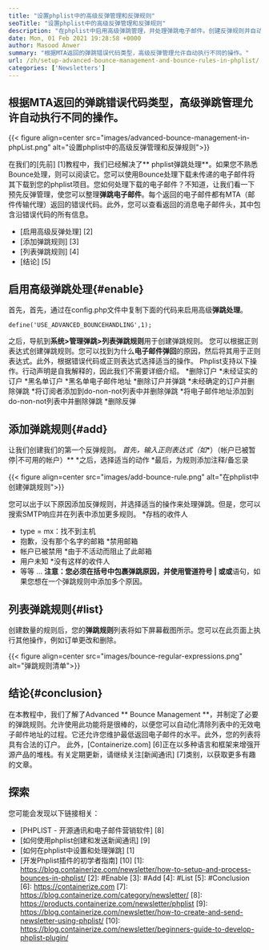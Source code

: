 ```yaml
---
title: "设置phplist中的高级反弹管理和反弹规则" 
seoTitle: "设置phplist中的高级反弹管理和反弹规则" 
description: "在phplist中启用高级弹跳管理，并处理弹跳电子邮件。创建反弹规则并自动化过程，以对返回的消息采取各种操作。" 
date: Mon, 01 Feb 2021 19:28:58 +0000
author: Masood Anwer
summary: "根据MTA返回的弹跳错误代码类型，高级反弹管理允许自动执行不同的操作。" 
url: /zh/setup-advanced-bounce-management-and-bounce-rules-in-phplist/
categories: ['Newsletters']
---
```


## 根据MTA返回的弹跳错误代码类型，高级弹跳管理允许自动执行不同的操作。

{{< figure align=center src="images/advanced-bounce-management-in-phpList.png" alt="设置phplist中的高级反弹管理和反弹规则">}}

在我们的[先前] [1]教程中，我们已经解决了** phplist弹跳处理**。如果您不熟悉Bounce处理，则可以阅读它。您可以使用Bounce处理下载未传递的电子邮件将其下载到您的phplist项目。您如何处理下载的电子邮件？不知道，让我们看一下预先反弹管理，使您可以整理**弹跳电子邮件**。每个返回的电子邮件都有MTA（邮件传输代理）返回的错误代码。此外，您可以查看返回的消息电子邮件头，其中包含沿错误代码的所有信息。
  * [启用高级反弹处理] [2]
  * [添加弹跳规则] [3]
  * [列表弹跳规则] [4]
  * [结论] [5]

## 启用高级弹跳处理{#enable}
首先，首先，通过在config.php文件中复制下面的代码来启用高级**弹跳处理**。
```
define('USE_ADVANCED_BOUNCEHANDLING',1);
```
之后，导航到**系统>管理弹跳>列表弹跳规则**用于创建弹跳规则。
您可以根据正则表达式创建弹跳规则。您可以找到为什么**电子邮件弹回**的原因，然后将其用于正则表达式。此外，根据错误代码或正则表达式选择适当的操作。 Phplist支持以下操作。行动声明是自我解释的，因此我们不需要详细介绍。
  *删除订户
  *未经证实的订户
  *黑名单订户
  *黑名单电子邮件地址
  *删除订户并弹跳
  *未经确定的订户并删除弹跳
  *将订阅者添加到do-non-not列表中并删除弹跳
  *将电子邮件地址添加到do-non-not列表中并删除弹跳
  *删除反弹

## 添加弹跳规则{#add}
让我们创建我们的第一个反弹规则。
  *首先，输入正则表达式（如**）（帐户已被暂停|不可用的帐户）**
  *之后，选择适当的动作
  *最后，为规则添加注释/备忘录

{{< figure align=center src="images/add-bounce-rule.png" alt="在phplist中创建弹跳规则">}}

您可以出于以下原因添加反弹规则，并选择适当的操作来处理弹跳。但是，您可以搜索SMTP响应并在列表中添加更多规则。
  *存档的收件人
  * type = mx：找不到主机
  * 抱歉，没有那个名字的邮箱
  *禁用邮箱
  * 帐户已被禁用
  *由于不活动而阻止了此邮箱
  * 用户未知
  *没有这样的收件人
  * 等等 …
**注意：**您必须在括号中包裹弹跳原因，并使用管道符号** | **或**或**语句，如果您想在一个弹跳规则中添加多个原因。

## 列表弹跳规则{#list}
创建数量的规则后，您的**弹跳规则**列表将如下屏幕截图所示。您可以在此页面上执行其他操作，例如订单更改和删除。

{{< figure align=center src="images/bounce-regular-expressions.png" alt="弹跳规则清单">}}


## 结论{#conclusion}
在本教程中，我们了解了Advanced ** Bounce Management **，并制定了必要的弹跳规则。允许使用此功能将是很棒的，以便您可以自动化清除列表中的无效电子邮件地址的过程。它还允许您维护最低返回电子邮件的水平。此外，您的列表将具有合法的订户。
此外，[Containerize.com] [6]正在以多种语言和框架来增强开源产品的堆栈。有关定期更新，请继续关注[新闻通讯] [7]类别，以获取更多有趣的文章。

## 探索
您可能会发现以下链接相关：
  * [PHPLIST  - 开源通讯和电子邮件营销软件] [8]
  * [如何使用phplist创建和发送新闻通讯] [9]
  * [如何在phplist中设置和处理弹跳] [1]
  * [开发Phplist插件的初学者指南] [10]
[1]: https://blog.containerize.com/newsletter/how-to-setup-and-process-bounces-in-phplist/
[2]: #Enable
[3]: #Add
[4]: #List
[5]: #Conclusion
[6]: https://containerize.com
[7]: https://blog.containerize.com/category/newsletter/
[8]: https://products.containerize.com/newsletter/phplist
[9]: https://blog.containerize.com/newsletter/how-to-create-and-send-newsletter-using-phplist/
[10]: https://blog.containerize.com/newsletter/beginners-guide-to-develop-phplist-plugin/
